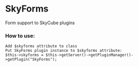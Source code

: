 # SkyForms
Form support to SkyCube plugins

### How to use:

```
Add $skyforms attribute to class
Put SkyForms plugin instance to $skyforms attribute:
$this->skyforms = $this->getServer()->getPluginManager()->getPlugin("SkyForms");
```
